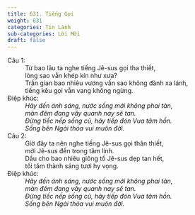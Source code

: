 ```yaml
---
title: 631. Tiếng Gọi
weight: 631
categories: Tin Lành
sub-categories: Lời Mời
draft: false
---
```

<dl><dt>Câu 1:</dt><dd data-verse="1">Từ bao lâu ta nghe tiếng Jê-sus gọi tha thiết, <br/>lòng sao vẫn khép kín như xưa? <br/>Trần gian bao nhiêu vương vấn sao không đành xa lánh, <br/>tiếng kêu gọi vẫn vang không ngừng. </dd><dt>Điệp khúc:</dt><dd data-chorus="1"><em>Hãy đến ánh sáng, nước sống mới không phai tàn, <br/>màn đêm đang vây quanh nay sẽ tan. <br/>Ðừng tiếc nếp sống cũ, hãy tiếp đón Vua tâm hồn. <br/>Sống bên Ngài thỏa vui muôn đời. </em></dd><dt>Câu 2:</dt><dd data-verse="2">Giờ đây ta nên nghe tiếng Jê-sus gọi thân thiết, <br/>mời Jê-sus đến trong tâm linh. <br/>Dầu cho bao nhiêu giông tố Jê-sus dẹp tan hết, <br/>tối tăm thành sáng tươi hy vọng. </dd><dt>Điệp khúc:</dt><dd data-chorus="1"><em>Hãy đến ánh sáng, nước sống mới không phai tàn, <br/>màn đêm đang vây quanh nay sẽ tan. <br/>Ðừng tiếc nếp sống cũ, hãy tiếp đón Vua tâm hồn. <br/>Sống bên Ngài thỏa vui muôn đời. </em></dd></dl>